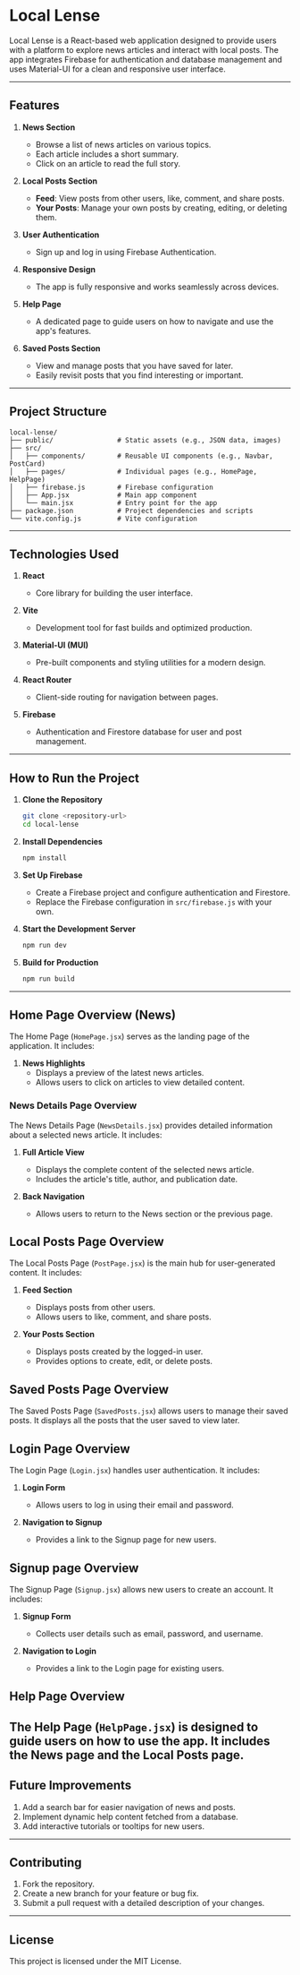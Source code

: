 # Local Lense

Local Lense is a React-based web application designed to provide users with a platform to explore news articles and interact with local posts. The app integrates Firebase for authentication and database management and uses Material-UI for a clean and responsive user interface.

---

## Features

1. **News Section**  
   - Browse a list of news articles on various topics.  
   - Each article includes a short summary.  
   - Click on an article to read the full story.  

2. **Local Posts Section**  
   - **Feed**: View posts from other users, like, comment, and share posts.  
   - **Your Posts**: Manage your own posts by creating, editing, or deleting them.  

3. **User Authentication**  
   - Sign up and log in using Firebase Authentication.  

4. **Responsive Design**  
   - The app is fully responsive and works seamlessly across devices.  

5. **Help Page**  
   - A dedicated page to guide users on how to navigate and use the app's features.

6. **Saved Posts Section**  
   - View and manage posts that you have saved for later.  
   - Easily revisit posts that you find interesting or important.

---

## Project Structure

```
local-lense/
├── public/                # Static assets (e.g., JSON data, images)
├── src/
│   ├── components/        # Reusable UI components (e.g., Navbar, PostCard)
│   ├── pages/             # Individual pages (e.g., HomePage, HelpPage)
│   ├── firebase.js        # Firebase configuration
│   ├── App.jsx            # Main app component
│   └── main.jsx           # Entry point for the app
├── package.json           # Project dependencies and scripts
└── vite.config.js         # Vite configuration
```

---

## Technologies Used

1. **React**  
   - Core library for building the user interface.

2. **Vite**  
   - Development tool for fast builds and optimized production.

3. **Material-UI (MUI)**  
   - Pre-built components and styling utilities for a modern design.

4. **React Router**  
   - Client-side routing for navigation between pages.

5. **Firebase**  
   - Authentication and Firestore database for user and post management.




---

## How to Run the Project

1. **Clone the Repository**  
   ```bash
   git clone <repository-url>
   cd local-lense
   ```

2. **Install Dependencies**  
   ```bash
   npm install
   ```

3. **Set Up Firebase**  
   - Create a Firebase project and configure authentication and Firestore.  
   - Replace the Firebase configuration in `src/firebase.js` with your own.

4. **Start the Development Server**  
   ```bash
   npm run dev
   ```

5. **Build for Production**  
   ```bash
   npm run build
   ```

---


## Home Page Overview (News)

The Home Page (`HomePage.jsx`) serves as the landing page of the application. It includes:

1. **News Highlights**  
   - Displays a preview of the latest news articles.  
   - Allows users to click on articles to view detailed content.
### **News Details Page Overview**
The News Details Page (`NewsDetails.jsx`) provides detailed information about a selected news article. It includes:

1. **Full Article View**  
   - Displays the complete content of the selected news article.  
   - Includes the article's title, author, and publication date.

2. **Back Navigation**  
   - Allows users to return to the News section or the previous page.


## Local Posts Page Overview

The Local Posts Page (`PostPage.jsx`) is the main hub for user-generated content. It includes:

1. **Feed Section**  
   - Displays posts from other users.  
   - Allows users to like, comment, and share posts.

2. **Your Posts Section**  
   - Displays posts created by the logged-in user.  
   - Provides options to create, edit, or delete posts.

## Saved Posts Page Overview

The Saved Posts Page (`SavedPosts.jsx`) allows users to manage their saved posts. It displays all the posts that the user saved to view later.

## Login Page Overview

The Login Page (`Login.jsx`) handles user authentication. It includes:

1. **Login Form**  
   - Allows users to log in using their email and password.

2. **Navigation to Signup**  
   - Provides a link to the Signup page for new users.

## Signup page Overview

The Signup Page (`Signup.jsx`) allows new users to create an account. It includes:

1. **Signup Form**  
   - Collects user details such as email, password, and username.

2. **Navigation to Login**  
   - Provides a link to the Login page for existing users.

## Help Page Overview

The Help Page (`HelpPage.jsx`) is designed to guide users on how to use the app. It includes the News page and the Local Posts page.
---

## Future Improvements

1. Add a search bar for easier navigation of news and posts.  
2. Implement dynamic help content fetched from a database.  
3. Add interactive tutorials or tooltips for new users.  

---

## Contributing

1. Fork the repository.  
2. Create a new branch for your feature or bug fix.  
3. Submit a pull request with a detailed description of your changes.

---

## License

This project is licensed under the MIT License.
